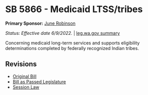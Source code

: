# SB 5866 - Medicaid LTSS/tribes
**Primary Sponsor:** [June Robinson](/person/leg/june.robinson.md)

*Status: Effective date 6/9/2022.* | [leg.wa.gov summary](https://app.leg.wa.gov/billsummary?BillNumber=5866&Year=2021)

Concerning medicaid long-term services and supports eligibility determinations completed by federally recognized Indian tribes.

## Revisions
* [Original Bill](1/)
* [Bill as Passed Legislature](1/)
* [Session Law](1/)